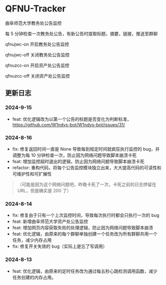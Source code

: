 # QFNU-Tracker

曲阜师范大学教务处公告监控

每 5 分钟检查一次教务处公告，有新公告时提取标题，摘要，链接，推送至群聊

qfnujwc-on 开启教务处公告监控

qfnujwc-off 关闭教务处公告监控

qfnuzcc-on 开启资产处公告监控

qfnuzcc-off 关闭资产处公告监控

## 更新日志

### 2024-9-15

- feat: 优化逻辑改为以第一个公告的标题是否变化为判断标准，https://github.com/W1ndys-bot/W1ndys-bot/issues/31/

### 2024-8-16

- fix: 修复返回时间一直是 None 导致每到规定时间就疯狂执行监控的 bug，并调整为每 10 分钟检查一次，防止因为网络问题导致脚本崩溃卡死
- feat: 增加监控超时退出的逻辑，防止因为网络问题导致脚本崩溃卡死
- refactor: 重构代码，将每个公告监控模块独立出来，大大提高代码的可读性和可维护性和可扩展性

> （可能是因为这个网络问题吧，昨晚卡死了一次，卡死之前的日志停留在 URL，但是确实是 200 了）

### 2024-8-14

- fix: 修复由于只有一个上次监控时间，导致每次执行时都会只执行一次的 bug
- feat: 新增曲阜师范大学资产处公告监控
- feat: 增加网页内容获取失败的处理逻辑，防止因为网络问题导致脚本崩溃
- feat: 优化逻辑，由原来的每个群聊单独创建一个任务改为所有群聊共用一个任务，减少内存占用
- fix: 修复开关失效的 bug（实际上是忘了写调用）

### 2024-8-13

- feat: 优化逻辑，由原来的定时任务改为通过每五秒心跳检测调用函数，减少任务创建的内存占用。
